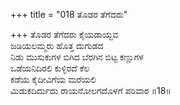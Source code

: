 +++
title = "018 ತೊಡರ ತೆಗೆದರು"

+++
ತೊಡರ ತೆಗೆದರು ಕೈಯಡಾಯ್ದವ  
ಜಡಿಯಲಮ್ಮರು ಹೊತ್ತ ದುಗುಡದ  
ನಿಡು ಮುಸುಕುಗಳ ಬಿಗಿದ ಬೆರಗಿನ ಬಿಟ್ಟ ಕಣ್ಣುಗಳ  
ಒಡೆಯನಿದಿರಲಿ ಕುಳ್ಳಿರದೆ ಕೆಲ  
ಕಡೆಯ ಕೈದೀವಿಗೆಯ ಮರೆಯಲಿ  
ಮಿಡುಕದಿರ್ದುದು ರಾಯನೋಲಗದೊಳಗೆ ಪರಿವಾರ      ॥18॥